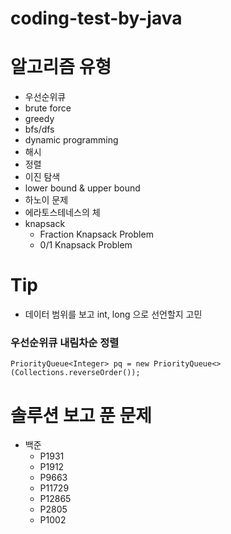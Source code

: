 # coding-test-by-java

# 알고리즘 유형
- 우선순위큐
- brute force
- greedy
- bfs/dfs
- dynamic programming
- 해시
- 정렬
- 이진 탐색
- lower bound & upper bound
- 하노이 문제
- 에라토스테네스의 체
- knapsack
  - Fraction Knapsack Problem
  - 0/1 Knapsack Problem

# Tip
- 데이터 범위를 보고 int, long 으로 선언할지 고민

### 우선순위큐 내림차순 정렬
```
PriorityQueue<Integer> pq = new PriorityQueue<>(Collections.reverseOrder());
```

# 솔루션 보고 푼 문제
- 백준
  - P1931
  - P1912
  - P9663
  - P11729
  - P12865
  - P2805
  - P1002

